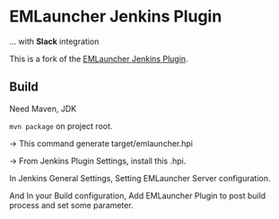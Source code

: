 # EMLauncher Jenkins Plugin
... with **Slack** integration

This is a fork of the [EMLauncher Jenkins Plugin](https://github.com/KLab/emlauncher-jenkins-plugin).

## Build

Need Maven, JDK

`mvn package` on project root.

-> This command generate target/emlauncher.hpi

-> From Jenkins Plugin Settings, install this .hpi.

In Jenkins General Settings, Setting EMLauncher Server configuration.

And In your Build configuration, Add EMLauncher Plugin to post build process and set some parameter.

